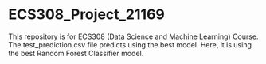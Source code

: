 # ECS308_Project_21169
This repository is for ECS308 (Data Science and Machine Learning) Course.
The test_prediction.csv file predicts using the best model.
Here, it is using the best Random Forest Classifier model.
